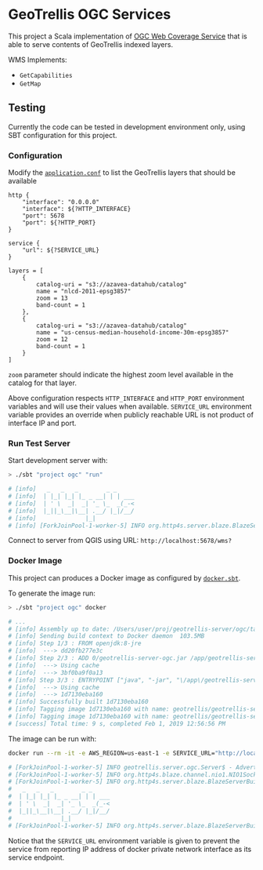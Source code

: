 # GeoTrellis OGC Services

This project a Scala implementation of [OGC Web Coverage Service](http://www.opengeospatial.org/standards/wcs) that is able to serve contents of GeoTrellis indexed layers.

WMS Implements:
- `GetCapabilities`
- `GetMap`

## Testing

Currently the code can be tested in development environment only, using SBT configuration for this project.

### Configuration
Modify the [`application.conf`](src/main/resources/application.conf) to list the GeoTrellis layers that should be available

```
http {
    "interface": "0.0.0.0"
    "interface": ${?HTTP_INTERFACE}
    "port": 5678
    "port": ${?HTTP_PORT}
}

service {
    "url": ${?SERVICE_URL}
}

layers = [
    {
        catalog-uri = "s3://azavea-datahub/catalog"
        name = "nlcd-2011-epsg3857"
        zoom = 13
        band-count = 1
    },
    {
        catalog-uri = "s3://azavea-datahub/catalog"
        name = "us-census-median-household-income-30m-epsg3857"
        zoom = 12
        band-count = 1
    }
]
```

`zoom` parameter should indicate the highest zoom level available in the catalog for that layer.

Above configuration respects `HTTP_INTERFACE` and `HTTP_PORT` environment variables and will use their values when available.
`SERVICE_URL` environment variable provides an override when publicly reachable URL is not product of interface IP and port.

### Run Test Server

Start development server with:

```sh
> ./sbt "project ogc" "run"

# [info]   _   _   _        _ _
# [info]  | |_| |_| |_ _ __| | | ___
# [info]  | ' \  _|  _| '_ \_  _(_-<
# [info]  |_||_\__|\__| .__/ |_|/__/
# [info]              |_|
# [info] [ForkJoinPool-1-worker-5] INFO org.http4s.server.blaze.BlazeServerBuilder - http4s v0.19.0 on blaze v0.14.0-M5 started at http://[0:0:0:0:0:0:0:0]:5678/
```

Connect to server from QGIS using URL: `http://localhost:5678/wms?`

### Docker Image

This project can produces a Docker image as configured by [`docker.sbt`](docker.sbt).

To generate the image run:

```sh
> ./sbt "project ogc" docker

# ...
# [info] Assembly up to date: /Users/user/proj/geotrellis-server/ogc/target/scala-2.11/geotrellis-server-ogc.jar
# [info] Sending build context to Docker daemon  103.5MB
# [info] Step 1/3 : FROM openjdk:8-jre
# [info]  ---> dd20fb277e3c
# [info] Step 2/3 : ADD 0/geotrellis-server-ogc.jar /app/geotrellis-server-ogc.jar
# [info]  ---> Using cache
# [info]  ---> 3bf0ba9f0a13
# [info] Step 3/3 : ENTRYPOINT ["java", "-jar", "\/app\/geotrellis-server-ogc.jar"]
# [info]  ---> Using cache
# [info]  ---> 1d7130eba160
# [info] Successfully built 1d7130eba160
# [info] Tagging image 1d7130eba160 with name: geotrellis/geotrellis-server-ogc:latest
# [info] Tagging image 1d7130eba160 with name: geotrellis/geotrellis-server-ogc:v0.0.14
# [success] Total time: 9 s, completed Feb 1, 2019 12:56:56 PM
```

The image can be run with:

```sh
docker run --rm -it -e AWS_REGION=us-east-1 -e SERVICE_URL="http://localhost:5678/wms" -v ~/.aws:/root/.aws -p 5678:5678 geotrellis/geotrellis-server-ogc:latest

# [ForkJoinPool-1-worker-5] INFO geotrellis.server.ogc.Server$ - Advertising service URL at http://localhost:5678/wms
# [ForkJoinPool-1-worker-5] INFO org.http4s.blaze.channel.nio1.NIO1SocketServerGroup - Service bound to address /0.0.0.0:5678
# [ForkJoinPool-1-worker-5] INFO org.http4s.server.blaze.BlazeServerBuilder -
#   _   _   _        _ _
#  | |_| |_| |_ _ __| | | ___
#  | ' \  _|  _| '_ \_  _(_-<
#  |_||_\__|\__| .__/ |_|/__/
#              |_|
# [ForkJoinPool-1-worker-5] INFO org.http4s.server.blaze.BlazeServerBuilder - http4s v0.19.0 on blaze v0.14.0-M5 started at http://0.0.0.0:5678/
```

Notice that the `SERVICE_URL` environment variable is given to prevent the service from reporting IP address of docker private network interface as its service endpoint.